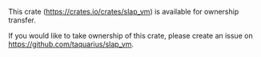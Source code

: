 This crate (https://crates.io/crates/slap_vm) is available for ownership transfer.

If you would like to take ownership of this crate, please create an issue on
https://github.com/taquarius/slap_vm.
